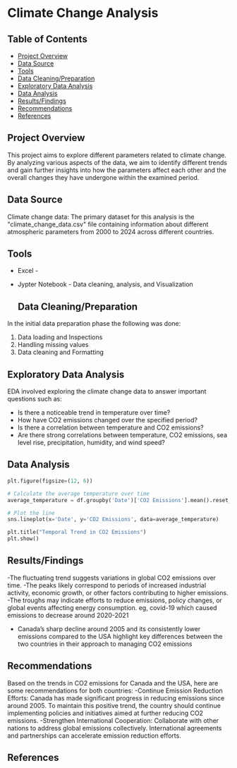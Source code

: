 # Climate Change Analysis

## Table of Contents
- [Project Overview](project-overview)
- [Data Source](data-source)
- [Tools](tools)
- [Data Cleaning/Preparation](data-cleaning/preparation)
- [Exploratory Data Analysis](exploratory-data-analysis)
- [Data Analysis](data-analysis)
- [Results/Findings](results/findings)
- [Recommendations](recommendations)
- [References](references)


## Project Overview
This project aims to explore different parameters related to climate change. By analyzing
various aspects of the data, we aim to identify different trends and gain further insights into 
how the parameters affect each other and the overall changes they have undergone within the 
examined period.

## Data Source

Climate change data: The primary dataset for this analysis is the "climate_change_data.csv" file containing 
information about different atmospheric parameters from 2000 to 2024 across different countries.


## Tools
- Excel - 
- Jypter Notebook - Data cleaning, analysis, and Visualization


  ## Data Cleaning/Preparation
In the initial data preparation phase the following was done:
1. Data loading and Inspections
2. Handling missing values
3. Data cleaning and Formatting

## Exploratory Data Analysis
EDA involved exploring the climate change data to answer important questions such as:

- Is there a noticeable trend in temperature over time?
- How have CO2 emissions changed over the specified period?
- Is there a correlation between temperature and CO2 emissions?
- Are there strong correlations between temperature, CO2 emissions, sea level rise, precipitation, humidity, and wind speed?

## Data Analysis
``` python
plt.figure(figsize=(12, 6))

# Calculate the average temperature over time
average_temperature = df.groupby('Date')['CO2 Emissions'].mean().reset_index()

# Plot the line
sns.lineplot(x='Date', y='CO2 Emissions', data=average_temperature)

plt.title("Temporal Trend in CO2 Emissions")
plt.show()
```

## Results/Findings
-The fluctuating trend suggests variations in global CO2 emissions over time.
-The peaks likely correspond to periods of increased industrial activity, economic growth, or other factors contributing to higher emissions.
-The troughs may indicate efforts to reduce emissions, policy changes, or global events affecting energy consumption. eg, covid-19 which caused emissions
to decrease around 2020-2021

- Canada’s sharp decline around 2005 and its consistently lower emissions compared to the USA highlight key differences between the two countries in their approach to managing CO2 emissions

## Recommendations
Based on the trends in CO2 emissions for Canada and the USA, here are some recommendations for both countries:
-Continue Emission Reduction Efforts: Canada has made significant progress in reducing emissions since around 2005. To maintain this positive trend, the country should continue implementing policies and 
  initiatives aimed at further reducing CO2 emissions.
-Strengthen International Cooperation: Collaborate with other nations to address global emissions collectively. International agreements and partnerships can accelerate emission reduction efforts.


## References



  
